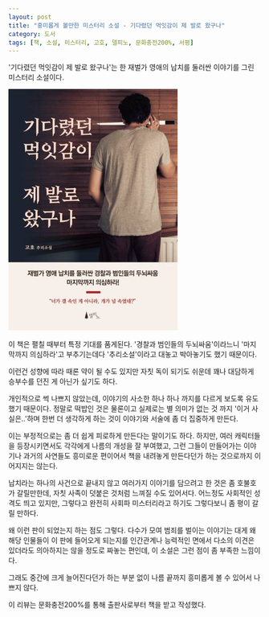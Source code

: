 ```yaml
---
layout: post
title: "흥미롭게 볼만한 미스터리 소설 - 기다렸던 먹잇감이 제 발로 왔구나"
category: 도서
tags: [책, 소설, 미스터리, 고호, 델피노, 문화충전200%, 서평]
---
```


'기다렸던 먹잇감이 제 발로 왔구나'는
한 재벌가 영애의 납치를 둘러싼 이야기를 그린 미스터리 소설이다.

![표지](/images/book/the-prey-that-ive-been-waiting-for-came-on-its-own-book-h480.jpg)

이 책은 펼칠 때부터 특정 기대를 품게된다.
'경찰과 범인들의 두뇌싸움'이라느니
'마지막까지 의심하라'고 부추기는데다
'추리소설'이라고 대놓고 박아놓기도 했기 때문이다.

이런건 성향에 따라 때론 약이 될 수도 있지만 자칫 독이 되기도 쉬운데
꽤나 대담하게 승부수를 던진 게 아닌가 싶기도 하다.

개인적으로 썩 나쁘지 않았는데,
이야기의 사소한 하나 하나 까지를 다르게 보도록 유도했기 때문이다.
정말로 떡밥인 것은 물론이고
실제로는 별 의미가 없는 것 까지 '이거 사실은..'하며 한번 더 생각하게 하는 것이
이야기와 서술에 좀 더 집중하게 만든다.

이는 부정적으로는 좀 더 쉽게 피로하게 만든다는 말이기도 하다.
하지만, 여러 캐릭터들을 등장시키면서도 각각에게 나름의 개성을 잘 부여했고,
그런 그들이 만들어가는 이야기나 과거의 사연들도 흥미로운 편이어서
책을 내려놓게 만든다던가 하는 것으로까지 이어지지는 않는다.

납치라는 하나의 사건으로 끝내지 않고 여러가지 이야기를 담으려고 한 것은 좀 호불호가 갈릴만한데,
자칫 사족이 덧붙은 것처럼 느껴질 수도 있어서다.
어느정도 사회적인 성격도 띄고 있지만, 그렇다고 완전히 사회파 미스터리라고 하기도 그렇다보니
좀 평이 갈릴 만하다.

왜 이런 판이 되었는지 하는 점도 그렇다.
다수가 모여 범죄를 벌이는 이야기는
대게 왜 해당 인물들이 이 판에 들어오게 되는지를
인간관계나 능력적인 면에서 다소의 이견은 있더라도 의아하지는 않을 정도로 짜놓는 편인데,
이 소설은 그런 점이 좀 부족한 느낌이다.

그래도 중간에 크게 늘어진다던가 하는 부분 없이
나름 끝까지 흥미롭게 볼 수 있어서 나쁘지 않다.



<div class="im im-info">
이 리뷰는 문화충전200%를 통해 출판사로부터 책을 받고 작성했다.
</div>
